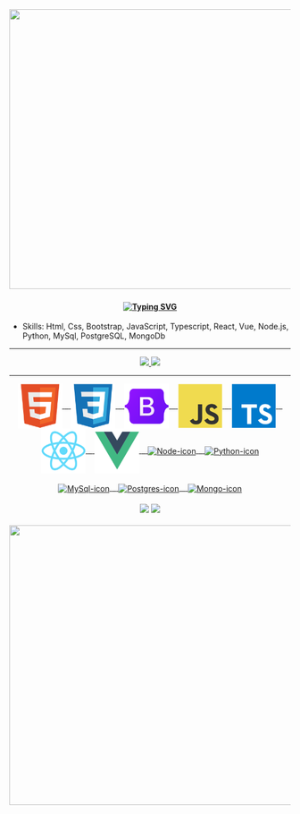 <div align="center">  
  <img src="https://media0.giphy.com/media/qgQUggAC3Pfv687qPC/giphy.gif?cid=790b7611184565466a14d2100add38fe5869b9d1706485b9&rid=giphy.gif&ct=g" width="900" height="500" />
</div>

<h4 align="center">
    
[![Typing SVG](https://readme-typing-svg.demolab.com?font=Kdam+Thmor+Pro&size=40&duration=4000&pause=1000&width=1435&height=70&lines=Hi!+I'm+Filipe+Alvim;Aspiring+Full+Stack+Developer)](https://git.io/typing-svg)
    
</h4>

 - Skills: Html, Css, Bootstrap, JavaScript, Typescript, React, Vue, Node.js, Python, MySql, PostgreSQL, MongoDb
<hr>
<div align="center">
  <a href="https://github.com/Alvimm">
  <img height="160em" src="https://github-readme-stats.vercel.app/api?username=Alvimm&show_icons=true&theme=tokyonight&include_all_commits=true&count_private=true"/>
  <img height="160em" src="https://github-readme-stats.vercel.app/api/top-langs/?username=Alvimm&layout=compact&langs_count=7&theme=tokyonight"/>
</div> 
<hr>
<div align="center" >
    <img align="center" alt="Html-icon" height="80" width="80" src="https://raw.githubusercontent.com/devicons/devicon/master/icons/html5/html5-original.svg">
    <span>&nbsp;&nbsp</span>
    <img align="center" alt="Css-icon" height="80" width="80" src="https://raw.githubusercontent.com/devicons/devicon/master/icons/css3/css3-original.svg">
    <span>&nbsp;&nbsp</span>
    <img align="center" alt="Bootstrap-icon" height="80" width="80" src="https://raw.githubusercontent.com/devicons/devicon/master/icons/bootstrap/bootstrap-original.svg">
    <span>&nbsp;&nbsp</span>
    <img align="center" alt="Js-icon" height="80" width="80" src="https://raw.githubusercontent.com/devicons/devicon/master/icons/javascript/javascript-original.svg">
    <span>&nbsp;&nbsp</span>
    <img align="center" alt="Ts-icon" height="80" width="80" src="https://raw.githubusercontent.com/devicons/devicon/master/icons/typescript/typescript-original.svg">
    <span>&nbsp;&nbsp</span>
    <img align="center" alt="React-icon" height="80" width="80" src="https://raw.githubusercontent.com/devicons/devicon/master/icons/react/react-original.svg">
    <span>&nbsp;&nbsp</span>
    <img align="center" alt="Vue-icon" height="80" width="80" src="https://raw.githubusercontent.com/devicons/devicon/master/icons/vuejs/vuejs-original.svg">
    <span>&nbsp;&nbsp</span>
    <img align="center" alt="Node-icon" height="80" width="80" src="https://cdn.jsdelivr.net/gh/devicons/devicon/icons/nodejs/nodejs-original.svg" />
    <span>&nbsp;&nbsp</span>
    <img align="center" alt="Python-icon" height="80" width="80" src="https://cdn.jsdelivr.net/gh/devicons/devicon/icons/python/python-original.svg" />
    <br/>
    <br/>
    <img align="center" alt="MySql-icon" height="80" width="80" src="https://cdn.jsdelivr.net/gh/devicons/devicon/icons/mysql/mysql-original.svg" />
    <span>&nbsp;&nbsp</span>
    <img align="center" alt="Postgres-icon" height="80" width="80" src="https://cdn.jsdelivr.net/gh/devicons/devicon/icons/postgresql/postgresql-original.svg" />
    <span>&nbsp;&nbsp</span>
    <img align="center" alt="Mongo-icon" height="80" width="80" src="https://cdn.jsdelivr.net/gh/devicons/devicon/icons/mongodb/mongodb-original.svg" />
</div>
  
  
  <h4 align="center">
    <a href = "mailto:filipe2012alvim@gmail.com"><img src="https://img.shields.io/badge/Gmail-D14836?style=for-the-badge&logo=gmail&logoColor=white" target="_blank"></a>
  <a href="https://www.linkedin.com/in/filipe-alvim-178518210/" target="_blank"><img src="https://img.shields.io/badge/-LinkedIn-%230077B5?style=for-the-badge&logo=linkedin&logoColor=white" target="_blank"></a> 
  </h4> 
  
  <div align="center">      
  <img src="https://media.giphy.com/media/1yk0v6WtCinP5Ptz6G/giphy.gif" width="900" height="500" />
  </div>

